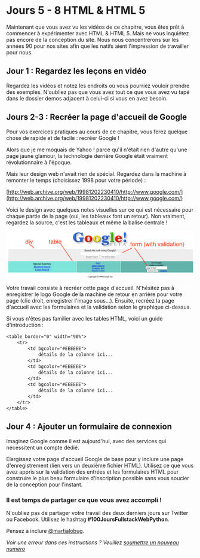 # Jours 5 - 8 HTML & HTML 5

Maintenant que vous avez vu les vidéos de ce chapitre, vous êtes prêt à commencer à expérimenter avec HTML & HTML 5. Mais ne vous inquiétez pas encore de la conception du site. Nous nous concentrerons sur les années 90 pour nos sites afin que les natifs aient l'impression de travailler pour nous.

## Jour 1 : Regardez les leçons en vidéo

Regardez les vidéos et notez les endroits où vous pourriez vouloir prendre des exemples. N'oubliez pas que vous avez tout ce que vous avez vu tapé dans le dossier demos adjacent à celui-ci si vous en avez besoin.

## Jours 2-3 : Recréer la page d'accueil de Google

Pour vos exercices pratiques au cours de ce chapitre, vous ferez quelque chose de rapide et de facile : recréer Google ! 

Alors que je me moquais de Yahoo ! parce qu'il n'était rien d'autre qu'une page jaune glamour, la technologie derrière Google était vraiment révolutionnaire à l'époque.

Mais leur design web n'avait rien de spécial. Regardez dans la machine à remonter le temps (choisissez 1998 pour votre période) :

[http://web.archive.org/web/19981202230410/http://www.google.com/](http://web.archive.org/web/19981202230410/http://www.google.com/)

Voici le design avec quelques notes visuelles sur ce qui est nécessaire pour chaque partie de la page (oui, les tableaux font un retour). Non vraiment, regardez la source, c'est les tableaux et même la balise centrale !

![](./google-1998-marked-up.png)

Votre travail consiste à recréer cette page d'accueil. N'hésitez pas à enregistrer le logo Google de la machine de retour en arrière pour votre page (clic droit, enregistrer l'image sous...). Ensuite, recréez la page d'accueil avec les formulaires et la validation selon le graphique ci-dessus.

Si vous n'êtes pas familier avec les tables HTML, voici un guide d'introduction :

```
<table border="0" width="90%">
	<tr>
		<td bgcolor="#EEEEEE">
			détails de la colonne ici...
		</td>
		<td bgcolor="#EEEEEE">
			détails de la colonne ici...
		</td>
		<td bgcolor="#EEEEEE">
			détails de la colonne ici...
		</td>
	</tr>
</table>
```


## Jour 4 : Ajouter un formulaire de connexion

Imaginez Google comme il est aujourd'hui, avec des services qui nécessitent un compte dédié. 

Élargissez votre page d'accueil Google de base pour y inclure une page d'enregistrement (lien vers un deuxième fichier HTML). Utilisez ce que vous avez appris sur la validation des entrées et les formulaires HTML pour construire le plus beau formulaire d'inscription possible sans vous soucier de la conception pour l'instant.

### Il est temps de partager ce que vous avez accompli !

N'oubliez pas de partager votre travail des deux derniers jours sur Twitter ou Facebook. Utilisez le hashtag **#100JoursFullstackWebPython**. 


Pensez à inclure [@martialobug](https://twitter.com/martialobug).

*Voir une erreur dans ces instructions ? Veuillez [soumettre un nouveau numéro](https://github.com/martialodev/100JoursFullstackWebPython/issues)*
